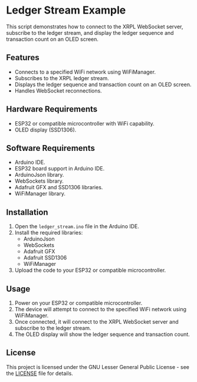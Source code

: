 # Ledger Stream Example

This script demonstrates how to connect to the XRPL WebSocket server, subscribe to the ledger stream, and display the ledger sequence and transaction count on an OLED screen.

## Features

- Connects to a specified WiFi network using WiFiManager.
- Subscribes to the XRPL ledger stream.
- Displays the ledger sequence and transaction count on an OLED screen.
- Handles WebSocket reconnections.

## Hardware Requirements

- ESP32 or compatible microcontroller with WiFi capability.
- OLED display (SSD1306).

## Software Requirements

- Arduino IDE.
- ESP32 board support in Arduino IDE.
- ArduinoJson library.
- WebSockets library.
- Adafruit GFX and SSD1306 libraries.
- WiFiManager library.

## Installation

1. Open the `ledger_stream.ino` file in the Arduino IDE.
2. Install the required libraries:
   - ArduinoJson
   - WebSockets
   - Adafruit GFX
   - Adafruit SSD1306
   - WiFiManager
3. Upload the code to your ESP32 or compatible microcontroller.

## Usage

1. Power on your ESP32 or compatible microcontroller.
2. The device will attempt to connect to the specified WiFi network using WiFiManager.
3. Once connected, it will connect to the XRPL WebSocket server and subscribe to the ledger stream.
4. The OLED display will show the ledger sequence and transaction count.

## License

This project is licensed under the GNU Lesser General Public License - see the [LICENSE](LICENSE) file for details.
